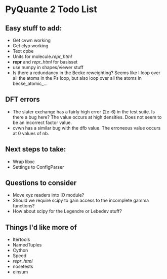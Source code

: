 # PyQuante 2 Todo List

## Easy stuff to add:
* Get cvwn working
* Get clyp working
* Text cpbe
* Units for molecule._repr_html_
* __repr__ and _repr_html_ for basisset
* use numpy in shapes/viewer stuff
* Is there a redundancy in the Becke reweighting? Seems like I loop over all the atoms
  in the Ps loop, but also loop over all the atoms in becke_atomic_...

## DFT errors
* The slater exchange has a fairly high error (2e-6) in the test suite.
  Is there a bug here? The value occurs at high densities. Does not
  seem to be an incorrect factor value.
* cvwn has a similar bug with the dfb value. The erroneous value
  occurs at 0 values of nb.

## Next steps to take:
* Wrap libxc
* Settings to ConfigParser

## Questions to consider
* Move xyz readers into IO module?
* Should we require scipy to gain access to the incomplete gamma
  functions?
* How about scipy for the Legendre or Lebedev stuff?

## Things I'd like more of
* Itertools
* NamedTuples
* Cython
* Speed
* _repr_html_
* nosetests
* einsum
